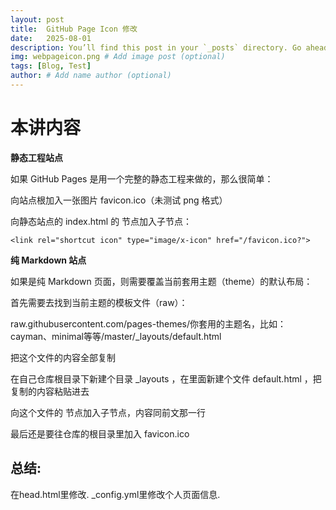 ```yaml
---
layout: post
title:  GitHub Page Icon 修改
date:   2025-08-01
description: You’ll find this post in your `_posts` directory. Go ahead and edit it and re-build the site to see your changes. # Add post description (optional)
img: webpageicon.png # Add image post (optional)
tags: [Blog, Test]
author: # Add name author (optional)
---
```

# 本讲内容

**静态工程站点**

如果 GitHub Pages 是用一个完整的静态工程来做的，那么很简单：

向站点根加入一张图片 favicon.ico（未测试 png 格式）

向静态站点的 index.html 的 <head> 节点加入子节点：

```
<link rel="shortcut icon" type="image/x-icon" href="/favicon.ico?">
```

**纯 Markdown 站点**

如果是纯 Markdown 页面，则需要覆盖当前套用主题（theme）的默认布局：

首先需要去找到当前主题的模板文件（raw）：

raw.githubusercontent.com/pages-themes/你套用的主题名，比如：cayman、minimal等等/master/_layouts/default.html

把这个文件的内容全部复制

在自己仓库根目录下新建个目录 _layouts ，在里面新建个文件 default.html ，把复制的内容粘贴进去

向这个文件的 <head> 节点加入子节点，内容同前文那一行

最后还是要往仓库的根目录里加入 favicon.ico

## 总结: 

在head.html里修改. _config.yml里修改个人页面信息.

